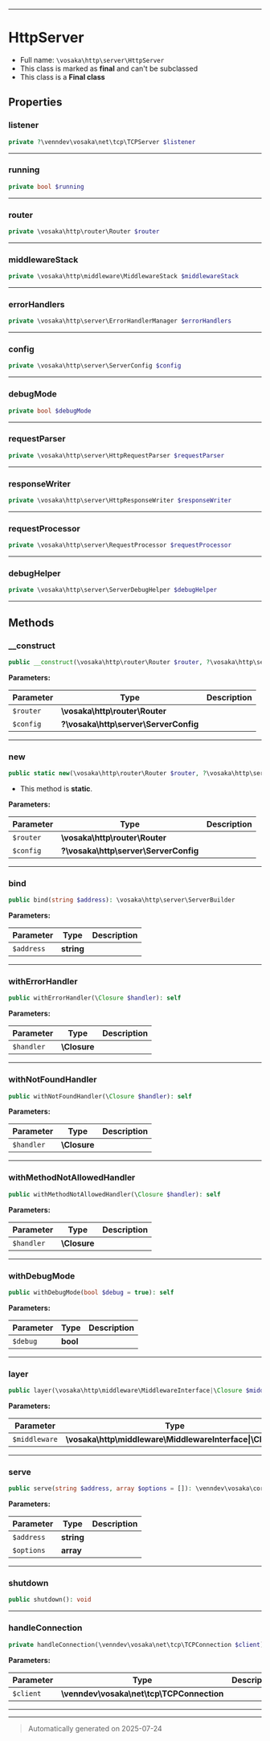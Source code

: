 ***

# HttpServer





* Full name: `\vosaka\http\server\HttpServer`
* This class is marked as **final** and can't be subclassed
* This class is a **Final class**



## Properties


### listener



```php
private ?\venndev\vosaka\net\tcp\TCPServer $listener
```






***

### running



```php
private bool $running
```






***

### router



```php
private \vosaka\http\router\Router $router
```






***

### middlewareStack



```php
private \vosaka\http\middleware\MiddlewareStack $middlewareStack
```






***

### errorHandlers



```php
private \vosaka\http\server\ErrorHandlerManager $errorHandlers
```






***

### config



```php
private \vosaka\http\server\ServerConfig $config
```






***

### debugMode



```php
private bool $debugMode
```






***

### requestParser



```php
private \vosaka\http\server\HttpRequestParser $requestParser
```






***

### responseWriter



```php
private \vosaka\http\server\HttpResponseWriter $responseWriter
```






***

### requestProcessor



```php
private \vosaka\http\server\RequestProcessor $requestProcessor
```






***

### debugHelper



```php
private \vosaka\http\server\ServerDebugHelper $debugHelper
```






***

## Methods


### __construct



```php
public __construct(\vosaka\http\router\Router $router, ?\vosaka\http\server\ServerConfig $config = null): mixed
```








**Parameters:**

| Parameter | Type | Description |
|-----------|------|-------------|
| `$router` | **\vosaka\http\router\Router** |  |
| `$config` | **?\vosaka\http\server\ServerConfig** |  |





***

### new



```php
public static new(\vosaka\http\router\Router $router, ?\vosaka\http\server\ServerConfig $config = null): self
```



* This method is **static**.




**Parameters:**

| Parameter | Type | Description |
|-----------|------|-------------|
| `$router` | **\vosaka\http\router\Router** |  |
| `$config` | **?\vosaka\http\server\ServerConfig** |  |





***

### bind



```php
public bind(string $address): \vosaka\http\server\ServerBuilder
```








**Parameters:**

| Parameter | Type | Description |
|-----------|------|-------------|
| `$address` | **string** |  |





***

### withErrorHandler



```php
public withErrorHandler(\Closure $handler): self
```








**Parameters:**

| Parameter | Type | Description |
|-----------|------|-------------|
| `$handler` | **\Closure** |  |





***

### withNotFoundHandler



```php
public withNotFoundHandler(\Closure $handler): self
```








**Parameters:**

| Parameter | Type | Description |
|-----------|------|-------------|
| `$handler` | **\Closure** |  |





***

### withMethodNotAllowedHandler



```php
public withMethodNotAllowedHandler(\Closure $handler): self
```








**Parameters:**

| Parameter | Type | Description |
|-----------|------|-------------|
| `$handler` | **\Closure** |  |





***

### withDebugMode



```php
public withDebugMode(bool $debug = true): self
```








**Parameters:**

| Parameter | Type | Description |
|-----------|------|-------------|
| `$debug` | **bool** |  |





***

### layer



```php
public layer(\vosaka\http\middleware\MiddlewareInterface|\Closure $middleware): self
```








**Parameters:**

| Parameter | Type | Description |
|-----------|------|-------------|
| `$middleware` | **\vosaka\http\middleware\MiddlewareInterface&#124;\Closure** |  |





***

### serve



```php
public serve(string $address, array $options = []): \venndev\vosaka\core\Result
```








**Parameters:**

| Parameter | Type | Description |
|-----------|------|-------------|
| `$address` | **string** |  |
| `$options` | **array** |  |





***

### shutdown



```php
public shutdown(): void
```












***

### handleConnection



```php
private handleConnection(\venndev\vosaka\net\tcp\TCPConnection $client): \Generator
```








**Parameters:**

| Parameter | Type | Description |
|-----------|------|-------------|
| `$client` | **\venndev\vosaka\net\tcp\TCPConnection** |  |





***


***
> Automatically generated on 2025-07-24
